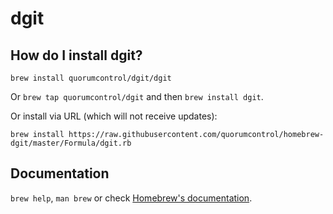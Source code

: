 # dgit

## How do I install dgit?
`brew install quorumcontrol/dgit/dgit`

Or `brew tap quorumcontrol/dgit` and then `brew install dgit`.

Or install via URL (which will not receive updates):

```
brew install https://raw.githubusercontent.com/quorumcontrol/homebrew-dgit/master/Formula/dgit.rb
```

## Documentation
`brew help`, `man brew` or check [Homebrew's documentation](https://docs.brew.sh).
